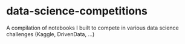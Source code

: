 # data-science-competitions
A compilation of notebooks I built to compete in various data science challenges (Kaggle, DrivenData, ...)
